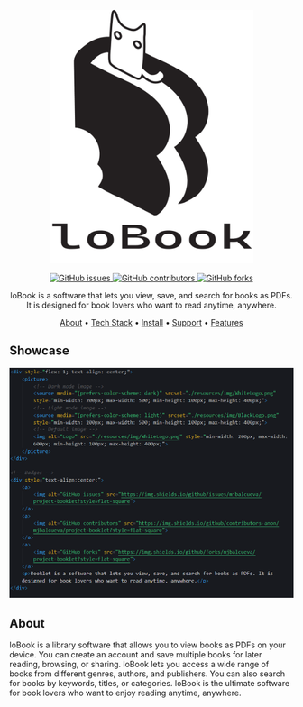 <!-- Logo -->
<p align="center">
  <picture>
    <source media="(prefers-color-scheme: dark)" srcset="./resources/img/WhiteLogo.png">
    <source media="(prefers-color-scheme: light)" srcset="./resources/img/BlackLogo.png">
    <img alt="Logo" src="./resources/img/BlackLogo.png" style="max-width: 400px; max-height: 450px;">
  </picture>
</p>

<!-- Badges -->
<div align="center">
  <a href="https://github.com/mjbalcueva/project-booklet/issues">
    <img alt="GitHub issues" src="https://img.shields.io/github/issues/mjbalcueva/project-booklet?style=flat-square">
  </a>
  <a href="https://github.com/mjbalcueva/project-booklet/graphs/contributors">
    <img alt="GitHub contributors" src="https://img.shields.io/github/contributors-anon/mjbalcueva/project-booklet?style=flat-square">
  </a>
  <a href="https://github.com/mjbalcueva/project-booklet/network/members">
    <img alt="GitHub forks" src="https://img.shields.io/github/forks/mjbalcueva/project-booklet?style=flat-square">
  </a>
</div>

<!-- Description -->
<p align="center">
  loBook is a software that lets you view, save, and search for books as PDFs. It is designed for book lovers who want to read anytime, anywhere.
</p>


<!-- Quick Links -->
<div align="center">
  <a href="about">About</a>
  <span> • </span>
  <a href="">Tech Stack</a>
  <span> • </span>
  <a href="">Install</a>
  <span> • </span>
  <a href="">Support</a>
  <span> • </span>
  <a href="">Features</a>
</div> 

<!-- Showcase SECTION -->
<h2>Showcase</h2>
<img alt="sample" src="./resources/img/sample.png">
<!-- About SECTION -->
<h2>About</h2>
<p>
  loBook is a library software that allows you to view books as PDFs on your device. You can create an account and save multiple books for later reading, browsing, or sharing. loBook lets you access a wide range of books from different genres, authors, and publishers. You can also search for books by keywords, titles, or categories. loBook is the ultimate software for book lovers who want to enjoy reading anytime, anywhere.
</p>